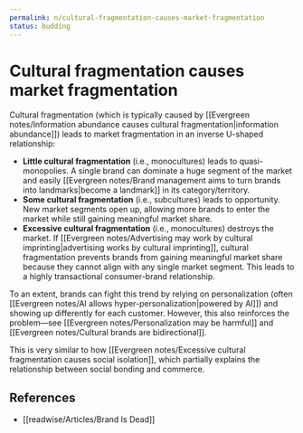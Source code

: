 ```yaml
---
permalink: n/cultural-fragmentation-causes-market-fragmentation
status: budding
---
```

# Cultural fragmentation causes market fragmentation

Cultural fragmentation (which is typically caused by [[Evergreen notes/Information abundance causes cultural fragmentation|information abundance]]) leads to market fragmentation in an inverse U-shaped relationship:

- **Little cultural fragmentation** (i.e., monocultures) leads to quasi-monopolies. A single brand can dominate a huge segment of the market and easily [[Evergreen notes/Brand management aims to turn brands into landmarks|become a landmark]] in its category/territory.
- **Some cultural fragmentation** (i.e., subcultures) leads to opportunity. New market segments open up, allowing more brands to enter the market while still gaining meaningful market share.
- **Excessive cultural fragmentation** (i.e., monocultures) destroys the market. If [[Evergreen notes/Advertising may work by cultural imprinting|advertising works by cultural imprinting]], cultural fragmentation prevents brands from gaining meaningful market share because they cannot align with any single market segment. This leads to a highly transactional consumer-brand relationship.

To an extent, brands can fight this trend by relying on personalization (often [[Evergreen notes/AI allows hyper-personalization|powered by AI]]) and showing up differently for each customer. However, this also reinforces the problem—see [[Evergreen notes/Personalization may be harmful]] and [[Evergreen notes/Cultural brands are bidirectional]].

This is very similar to how [[Evergreen notes/Excessive cultural fragmentation causes social isolation]], which partially explains the relationship between social bonding and commerce.

## References

- [[readwise/Articles/Brand Is Dead]]
